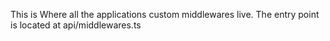 This is Where all the applications custom middlewares live.
The entry point is located at api/middlewares.ts
